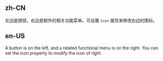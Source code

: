 ## zh-CN

左边是按钮，右边是额外的相关功能菜单。可设置 `icon` 属性来修改右边的图标。

## en-US

A button is on the left, and a related functional menu is on the right. You can set the icon property to modify the icon of right.
